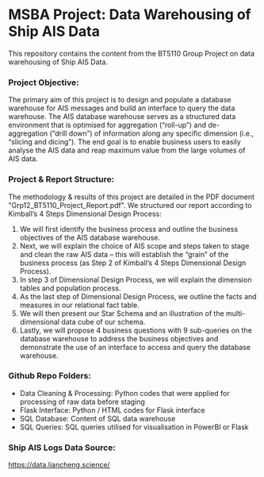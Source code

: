 # MSBA Project: Data Warehousing of Ship AIS Data

This repository contains the content from the BT5110 Group Project on data warehousing of Ship AIS Data.

### Project Objective:
The primary aim of this project is to design and populate a database warehouse for AIS messages and build an interface to query the data warehouse.  The AIS database warehouse serves as a structured data environment that is optimised for aggregation (“roll-up”) and de-aggregation (“drill down”) of information along any specific dimension (i.e., “slicing and dicing”).  The end goal is to enable business users to easily analyse the AIS data and reap maximum value from the large volumes of AIS data.  


### Project & Report Structure:
The methodology & results of this project are detailed in the PDF document "Grp12_BT5110_Project_Report.pdf".
We structured our report according to Kimball’s 4 Steps Dimensional Design Process: 
1. We will first identify the business process and outline the business objectives of the AIS database warehouse.   
2. Next, we will explain the choice of AIS scope and steps taken to stage and clean the raw AIS data – this will establish the “grain” of the business process (as Step 2 of Kimball’s 4 Steps Dimensional Design Process). 
3. In step 3 of Dimensional Design Process, we will explain the dimension tables and population process. 
4. As the last step of Dimensional Design Process, we outline the facts and measures in our relational fact table. 
5. We will then present our Star Schema and an illustration of the multi-dimensional data cube of our schema. 
6. Lastly, we will propose 4 business questions with 9 sub-queries on the database warehouse to address the business objectives and demonstrate the use of an interface to access and query the database warehouse. 

### Github Repo Folders:
- Data Cleaning & Processing: Python codes that were applied for processing of raw data before staging
- Flask Interface: Python / HTML codes for Flask interface
- SQL Database: Content of SQL data warehouse
- SQL Queries: SQL queries utilised for visualisation in PowerBI or Flask

### Ship AIS Logs Data Source: 
https://data.liancheng.science/
